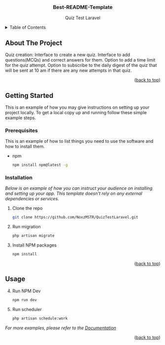 <!-- PROJECT LOGO -->
<br />
<div align="center">

  <h3 align="center">Best-README-Template</h3>

  <p align="center">
    Quiz Test Laravel
    <br />
  </p>
</div>



<!-- TABLE OF CONTENTS -->
<details>
  <summary>Table of Contents</summary>
  <ol>
    <li>
      <a href="#about-the-project">About The Project</a>
      <ul>
        <li><a href="#built-with">Built With</a></li>
      </ul>
    </li>
    <li>
      <a href="#getting-started">Getting Started</a>
      <ul>
        <li><a href="#prerequisites">Prerequisites</a></li>
        <li><a href="#installation">Installation</a></li>
      </ul>
    </li>
    <li><a href="#usage">Usage</a></li>
  </ol>
</details>



<!-- ABOUT THE PROJECT -->
## About The Project
Quiz creation:
Interface to create a new quiz.
Interface to add questions(MCQs) and correct answers for them.
Option to add a time limit for the quiz attempt.
Option to subscribe to the daily digest of the quiz that will be sent at 10 am if there are any new attempts in that quiz.


<p align="right">(<a href="#readme-top">back to top</a>)</p>



<!-- GETTING STARTED -->
## Getting Started

This is an example of how you may give instructions on setting up your project locally.
To get a local copy up and running follow these simple example steps.

### Prerequisites

This is an example of how to list things you need to use the software and how to install them.
* npm
  ```sh
  npm install npm@latest -g
  ```

### Installation

_Below is an example of how you can instruct your audience on installing and setting up your app. This template doesn't rely on any external dependencies or services._

1. Clone the repo
   ```sh
   git clone https://github.com/NoxzMSTR/QuizTestLaravel.git
   ```
2. Run migration
   ```sh
   php artisan migrate
   ```   
3. Install NPM packages
   ```sh
   npm install
   ```


<p align="right">(<a href="#readme-top">back to top</a>)</p>



<!-- USAGE EXAMPLES -->
## Usage

4. Run NPM Dev
   ```sh
   npm run dev

   ```
5. Run scheduler
   ```sh
   php artisan schedule:work

   ```
_For more examples, please refer to the [Documentation](https://example.com)_

<p align="right">(<a href="#readme-top">back to top</a>)</p>



